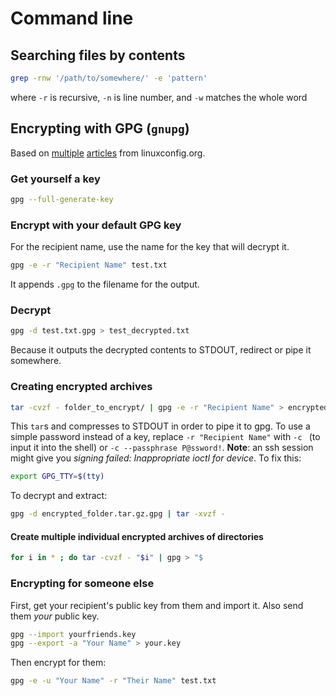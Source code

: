 # Command line

## Searching files by contents
```bash
grep -rnw '/path/to/somewhere/' -e 'pattern'
```
where `-r` is recursive, `-n` is line number, and `-w` matches the whole word

## Encrypting with GPG (`gnupg`)
Based on [multiple](https://linuxconfig.org/how-to-encrypt-and-decrypt-individual-files-with-gpg/)
[articles](https://linuxconfig.org/how-to-create-compressed-encrypted-archives-with-tar-and-gpg/)
from linuxconfig.org.

### Get yourself a key
```bash
gpg --full-generate-key
```

### Encrypt with your default GPG key
For the recipient name, use the name for the key that will decrypt it.
```bash
gpg -e -r "Recipient Name" test.txt
```
It appends `.gpg` to the filename for the output.

### Decrypt
```bash
gpg -d test.txt.gpg > test_decrypted.txt
```
Because it outputs the decrypted contents to STDOUT, redirect or pipe it somewhere.

### Creating encrypted archives
```bash
tar -cvzf - folder_to_encrypt/ | gpg -e -r "Recipient Name" > encrypted_folder.tar.gz.gpg
```
This `tar`s and compresses to STDOUT in order to pipe it to gpg. To use a simple password instead 
of a key, replace `-r "Recipient Name"` with `-c ` (to input it into the shell) or `-c --passphrase
P@ssword!`. **Note**: an ssh session might give you  _signing failed: Inappropriate ioctl for 
device_. To fix this:
```bash
export GPG_TTY=$(tty)
```

To decrypt and extract:
```bash
gpg -d encrypted_folder.tar.gz.gpg | tar -xvzf -
```

#### Create multiple individual encrypted archives of directories
```bash
for i in * ; do tar -cvzf - "$i" | gpg > "$
```

### Encrypting for someone else
First, get your recipient's public key from them and import it. Also send them _your_ public key.
```bash
gpg --import yourfriends.key
gpg --export -a "Your Name" > your.key
```
Then encrypt for them:
```bash
gpg -e -u "Your Name" -r "Their Name" test.txt
```
